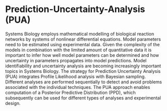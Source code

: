 Prediction-Uncertainty-Analysis (PUA)
====================================

Systems Biology employs mathematical modelling of biological reaction networks by systems of nonlinear differential equations. Model parameters need to be estimated using experimental data. Given the complexity of the models in combination with the limited amount of quantitative data it is important to infer how well model parameters can be determined and how uncertainty in parameters propagates into model predictions. Model identifiability and uncertainty analysis are becoming increasingly important topics in Systems Biology. 
The strategy for Prediction Uncertainty Analysis (PUA) integrates Profile Likelihood analysis with Bayesian sampling. Different analyses are performed sequentially to detect and avoid problems associated with the individual techniques. The PUA approach enables computation of a Posterior Predictive Distribution (PPD), which subsequently can be used for different types of analyses and experimental design. 
